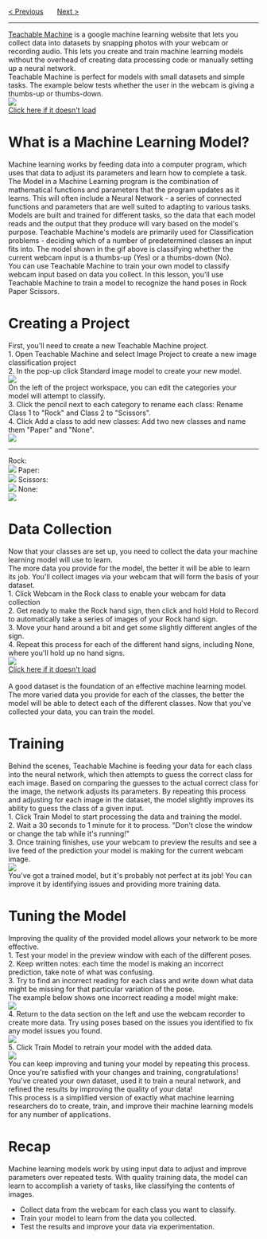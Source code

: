 <a href="/v3/ML-Intro/Neuronal-Networks.md">&lt; Previous</a>
&nbsp;&nbsp;&nbsp;&nbsp;&nbsp;
<a href="/v3/ML-Intro/Running-Your-Model.md">Next &gt;</a>
<hr>
<a href="https://teachablemachine.withgoogle.com/">Teachable Machine</a> is a google machine learning website that lets you collect data into datasets by snapping photos with your webcam or recording audio. This lets you create and train machine learning models without the overhead of creating data processing code or manually setting up a neural network.
<br>
Teachable Machine is perfect for models with small datasets and simple tasks. The example below tests whether the user in the webcam is giving a thumbs-up or thumbs-down.
<br>
<img src="https://user-images.githubusercontent.com/97191004/192555018-5b349b8f-ce56-445d-a03d-e3c2bbdd9b25.gif">
<br>
<a href="https://user-images.githubusercontent.com/97191004/192555018-5b349b8f-ce56-445d-a03d-e3c2bbdd9b25.gif">Click here if it doesn't load</a>
<h1>What is a Machine Learning Model?</h1>
Machine learning works by feeding data into a computer program, which uses that data to adjust its parameters and learn how to complete a task.
<br>
The Model in a Machine Learning program is the combination of mathematical functions and parameters that the program updates as it learns. This will often include a Neural Network - a series of connected functions and parameters that are well suited to adapting to various tasks.
<br>
Models are built and trained for different tasks, so the data that each model reads and the output that they produce will vary based on the model's purpose. Teachable Machine's models are primarily used for Classification problems - deciding which of a number of predetermined classes an input fits into. The model shown in the gif above is classifying whether the current webcam input is a thumbs-up (Yes) or a thumbs-down (No).
<br>
You can use Teachable Machine to train your own model to classify webcam input based on data you collect. In this lesson, you'll use Teachable Machine to train a model to recognize the hand poses in Rock Paper Scissors.
<h1>Creating a Project</h1>
First, you'll need to create a new Teachable Machine project.
<br>
1. Open Teachable Machine and select Image Project to create a new image classification project
<br>
2. In the pop-up click Standard image model to create your new model.
<br>
<img src="https://user-images.githubusercontent.com/97191004/192529314-be363b3f-c43d-4a32-bb54-38dae0906456.jpeg">
<br>
On the left of the project workspace, you can edit the categories your model will attempt to classify.
<br>
3. Click the pencil next to each category to rename each class:
Rename Class 1 to "Rock" and Class 2 to "Scissors".
<br>
4. Click Add a class to add new classes: Add two new classes and name them "Paper" and "None".
<br>
<img src="https://user-images.githubusercontent.com/97191004/192529319-45a9994f-4699-407a-9ac6-76fb4647ecfe.png">
<hr>
Rock:
<br>
<img src="https://user-images.githubusercontent.com/97191004/192529322-db9fdcdf-b764-4233-81ab-87ccd5e2e470.jpeg">
Paper:
<br>
<img src="https://user-images.githubusercontent.com/97191004/192529323-f4650261-923a-4136-a431-d427f0131565.jpeg">
Scissors:
<br>
<img src="https://user-images.githubusercontent.com/97191004/192529325-6389fad0-f7bb-4292-8b7d-6f485a03a814.jpeg">
None:
<br>
<img src="https://user-images.githubusercontent.com/97191004/192529326-3ccf10c9-b474-4c32-a5ea-8138c3c101c2.jpeg">
<h1>Data Collection</h1>
Now that your classes are set up, you need to collect the data your machine learning model will use to learn.
<br>
The more data you provide for the model, the better it will be able to learn its job. You'll collect images via your webcam that will form the basis of your dataset.
<br>
1. Click Webcam in the Rock class to enable your webcam for data collection
<br>
2. Get ready to make the Rock hand sign, then click and hold Hold to Record to automatically take a series of images of your Rock hand sign. 
<br>
3. Move your hand around a bit and get some slightly different angles of the sign.
<br>
4. Repeat this process for each of the different hand signs, including None, where you'll hold up no hand signs.
<br>
<img src="https://user-images.githubusercontent.com/97191004/192555095-1c853681-6d7e-420e-ac3e-948fe3a06990.gif">
<br>
<a href="https://user-images.githubusercontent.com/97191004/192555095-1c853681-6d7e-420e-ac3e-948fe3a06990.gif">Click here if it doesn't load</a>
<br><br>
A good dataset is the foundation of an effective machine learning model. The more varied data you provide for each of the classes, the better the model will be able to detect each of the different classes. Now that you've collected your data, you can train the model.
<h1>Training</h1>
Behind the scenes, Teachable Machine is feeding your data for each class into the neural network, which then attempts to guess the correct class for each image. Based on comparing the guesses to the actual correct class for the image, the network adjusts its parameters. By repeating this process and adjusting for each image in the dataset, the model slightly improves its ability to guess the class of a given input.
<br>
1. Click Train Model to start processing the data and training the model. 
<br>
2. Wait a 30 seconds to 1 minute for it to process. "Don't close the window or change the tab while it's running!"
<br>
3. Once training finishes, use your webcam to preview the results and see a live feed of the prediction your model is making for the current webcam image.
<br>
<img src="https://user-images.githubusercontent.com/97191004/192529328-a798960a-f82e-4389-b24c-9a154f4efd5b.jpeg">
<br>
You've got a trained model, but it's probably not perfect at its job! You can improve it by identifying issues and providing more training data.
<h1>Tuning the Model</h1>
Improving the quality of the provided model allows your network to be more effective.
<br>
1. Test your model in the preview window with each of the different poses.
<br>
2. Keep written notes: each time the model is making an incorrect prediction, take note of what was confusing.
<br>
3. Try to find an incorrect reading for each class and write down what data might be missing for that particular variation of the pose.
<br>
The example below shows one incorrect reading a model might make:
<br>
<img src="https://user-images.githubusercontent.com/97191004/192529331-8f3afdb9-eee4-4fdc-8359-918d0d273e78.jpeg">
<br>
4. Return to the data section on the left and use the webcam recorder to create more data. Try using poses based on the issues you identified to fix any model issues you found.
<br>
<img src="https://user-images.githubusercontent.com/97191004/192529332-a9833906-84d0-4e34-b635-bf70a136ab0e.jpeg">
<br>
5. Click Train Model to retrain your model with the added data.
<br>
<img src="https://user-images.githubusercontent.com/97191004/192529334-63b16a1a-e486-4f6d-b57b-f2848cfa6348.jpeg">
<br>
You can keep improving and tuning your model by repeating this process. Once you're satisfied with your changes and training, congratulations! You've created your own dataset, used it to train a neural network, and refined the results by improving the quality of your data!
<br>
This process is a simplified version of exactly what machine learning researchers do to create, train, and improve their machine learning models for any number of applications.
<h1>Recap</h1>
Machine learning models work by using input data to adjust and improve parameters over repeated tests. With quality training data, the model can learn to accomplish a variety of tasks, like classifying the contents of images.
<ul>
  <li>Collect data from the webcam for each class you want to classify.</li>
  <li>Train your model to learn from the data you collected.</li>
  <li>Test the results and improve your data via experimentation.</li>
</ul>
